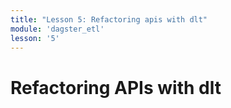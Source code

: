 ```yaml
---
title: "Lesson 5: Refactoring apis with dlt"
module: 'dagster_etl'
lesson: '5'
---
```


# Refactoring APIs with dlt